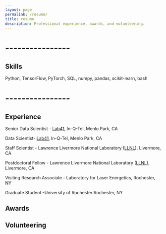 ```yaml
---
layout: page
permalink: /resume/
title: resume
description: Professional experience, awards, and volunteering.
---
```

# ----------------
## Skills
Python, TensorFlow, PyTorch, SQL, numpy, pandas, scikit-learn, bash

# ----------------
## Experience

Senior Data Scientist - [Lab41](https://lab41.org/), In-Q-Tel, Menlo Park, CA

Data Scientist- [Lab41](https://lab41.org/), In-Q-Tel, Menlo Park, CA

Staff Scientist - Lawrence Livermore National Laboratory ([LLNL](https://www.llnl.gov/)),
Livermore, CA

Postdoctoral Fellow - Lawrence Livermore National Laboratory ([LLNL](https://www.llnl.gov/)),
Livermore, CA

Visiting Research Associate - Laboratory for Laser Energetics, Rochester, NY

Graduate Student -University of Rochester Rochester, NY

## Awards

## Volunteering
